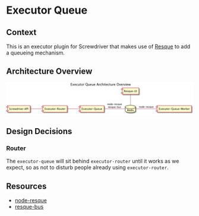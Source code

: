 # Executor Queue

## Context

This is an executor plugin for Screwdriver that makes use of [Resque][node-resque-URL] to add a queueing mechanism.

## Architecture Overview

![](./diagrams/executor-queue-architecture.puml.png)

## Design Decisions

### Router
The `executor-queue` will sit behind `executor-router` until it works as we expect, so as not to disturb people already using `executor-router`.


## Resources
* [node-resque][node-resque-URL]
* [resque-bus][resque-bus-URL]

[node-resque-URL]: https://github.com/taskrabbit/node-resque
[resque-bus-URL]: https://github.com/queue-bus/resque-bus
